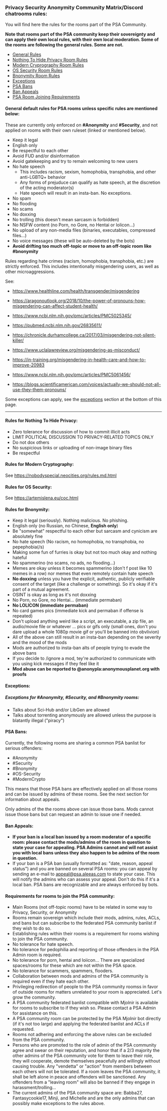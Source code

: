 ### Privacy Security Anonymity Community Matrix/Discord chatrooms rules:

You will find here the rules for the rooms part of the PSA Community.

**Note that rooms part of the PSA community keep their sovereignty and can apply their own local rules, with their own local moderation. Some of the rooms are following the general rules. Some are not.**

- [General Rules](#general)
- [Nothing To Hide Privacy Room Rules](#nth)
- [Modern Cryprography Room Rules](#moderncrypto)
- [OS Security Room Rules](#ossecurity)
- [Bnonymity Room Rules](#bnonymity)
- [Exceptions](#exceptions)
- [PSA Bans](#psabans)
- [Ban Appeals](#appeals)
- [PSA Room Joining Requirements](#conditions)

#### General default rules for PSA rooms **unless specific rules are mentioned below**:<a name="general"></a>
These are currently only enforced on **#Anonymity** and **#Security**, and not applied on rooms with their own ruleset (linked or mentioned below).

- Keep it legal
- English only
- Be respectful to each other
- Avoid FUD and/or disinformation
- Avoid gatekeeping and try to remain welcoming to new users
- No hate speech
  - This includes racism, sexism, homophobia, transphobia, and other anti-LGBTQ+ behavior
  - Any forms of prejuduce can qualify as hate speech, at the discretion of the acting moderator(s)
  - Hate speech will result in an insta-ban. No exceptions.
- No spam
- No flooding
- No scams
- No doxxing
- No trolling (this doesn't mean sarcasm is forbidden)
- No NSFW content (no Porn, no Gore, no Hentai or lolicon...)
- No upload of any non-media files (binaries, executables, compressed files...)
- No voice messages (these will be auto-deleted by the bots)
- **Avoid drifting too much off-topic or move to an off-topic room like #bnonymity**

Rules regarding hate crimes (racism, homophobia, transphobia, etc.) are strictly enforced. This includes intentionally misgendering users, as well as other microaggressions.

See:



- https://www.healthline.com/health/transgender/misgendering

- https://aragonoutlook.org/2018/10/the-power-of-pronouns-how-misgendering-can-affect-student-health/

- https://www.ncbi.nlm.nih.gov/pmc/articles/PMC5025345/

- https://pubmed.ncbi.nlm.nih.gov/26835611/

- https://chronicle.durhamcollege.ca/2017/03/misgendering-not-silent-killer/

- https://www.uclalawreview.org/misgendering-as-misconduct/

- https://in-training.org/misgendering-in-health-care-and-how-to-improve-20983

- https://www.ncbi.nlm.nih.gov/pmc/articles/PMC5061456/

- https://blogs.scientificamerican.com/voices/actually-we-should-not-all-use-they-them-pronouns/





Some exceptions can apply, see the [exceptions](#exceptions) section at the bottom of this page.

---

#### Rules for Nothing To Hide Privacy:<a name="nth"></a>
- Zero tolerance for discussion of how to commit illicit acts
- LIMIT POLITICAL DISCUSSION TO PRIVACY-RELATED TOPICS ONLY
- Do not dox others
- No suspicious links or uploading of non-image binary files
- Be respectful

#### Rules for Modern Cryptography:<a name="moderncrypto"></a>
See <https://nobodyspecial.neocities.org/rules.md.html> 

#### Rules for OS Security:<a name="ossecurity"></a>
See <https://artemislena.eu/coc.html>

#### Rules for Bnonymity:<a name="bnonymity"></a>
- Keep it legal (seriously). Nothing malicious. No phishing.
- English only (no Russian, no Chinese, **English only**)
- Be "somewhat" respectful to each other but sarcasm and cynicism are absolutely fine
- No hate speech (No racism, no homophobia, no transphobia, no pepephobia(/s)
- Making some fun of furries is okay but not too much okay and nothing hateful
- No spammerino (no scams, no ads, no flooding...)
- Memes are okay unless it becomes spammerino (don't f post like 10 memes in a row) nor memes that even remotely contain hate speech
- **No doxxing** unless you have the explicit, authentic, publicly verifiable consent of the target (like a challenge or something). So it's okay if it's part of a mutual agreement.
- OSINT is okay as long as it's not doxxing
- No Porn, no Gore, no Hentai... (immediate permaban)
- **No LOLICON (immediate permaban)**
- No card games pics (immediate kick and permaban if offense is repeated)
- Don't upload anything weird like a script, an executable, a zip file, an audio/movie file or whatever ... pics or gifs only (small ones, don't you dare upload a whole 1080p movie gif or you'll be banned into obvlivion)
- All of the above can still result in an insta-ban depending on the severity and the mood of the mods
- Mods are authorized to insta-ban alts of people trying to evade the above bans
- If you decide to /ignore a mod, tey're authorized to communicate with you using kick messages if they feel like it
- **Mod abuse can be reported to @anonypla:anonymousplanet.org with proofs**

#### Exceptions:<a name="exceptions"></a>

##### Exceptions for #Anonymity, #Security, and #Bnonymity rooms:
- Talks about Sci-Hub and/or LibGen are allowed
- Talks about torrenting anonymously are allowed unless the purpose is blatantly illegal ("piracy")

#### PSA Bans:<a name="psabans"></a>
Currently, the following rooms are sharing a common PSA banlist for serious offenders:
- #Anonymity
- #Security
- #Bnonymity
- #OS-Security
- #ModernCrypto

This means that those PSA bans are effectively applied on all those rooms and can be issued by admins of these rooms. See the next section for information about appeals.

Only admins of the the rooms above can issue those bans. Mods cannot issue those bans but can request an admin to issue one if needed.

#### Ban Appeals:<a name="appeals"></a>
- **If your ban is a local ban issued by a room moderator of a specific room: please contact the mods/admins of the room in question to state your case for appealing. PSA Admins cannot and will not assist you with local bans unless they also happen to be admins of the room in question.**
- If your ban is a PSA ban (usually formatted as: "date, reason, appeal status") and you are banned on several PSA rooms: you can appeal by sending an e-mail to <appeal@psa.aleeas.com> to state your case. This will notify the admins who can assess your appeal. Don't do this if it's a local ban. PSA bans are recognizable and are always enforced by bots.

#### Requirements for rooms to join the PSA community:<a name="conditions"></a>

- Main Rooms (not off-topic rooms) have to be related in some way to Privacy, Security, or Anonymity
- Rooms remain sovereign which include their mods, admins, rules, ACLs, and bans but can subscribe to the federated PSA community banlist if they wish to do so.
- Establishing rules within their rooms is a requirement for rooms wishing to join the PSA community.
- No tolerance for hate speech.
- No tolerance for pedophilia and reporting of those offenders in the PSA Admin room is required.
- No tolerance for porn, hentai and loiicon... There are specialized spaces/rooms for these which are not within the PSA space.
- No tolerance for scammers, spammers, flooders.
- Collaboration between mods and admins of the PSA community is required even if they hate each other.
- Privileging redirection of people to the PSA community roomss in favor of outside rooms for matters unrelated to your room is appreciated. Let's grow the community.
- A PSA community federated banlist compatible with Mjolnir is available for rooms to subscribe to if they wish so. Please contact a PSA Admin for assistance on this.
- A PSA community room can be protected by the PSA Mjolnir bot directly (if it's not too large) and applying the federated banlist and ACLs if requested.
- Rooms not adhering and enforcing the above rules can be excluded from the PSA community.
- Persons who are promoted to the role of admin of the PSA community agree and swear on their reputation, and honor that if a 2/3 majority the other admins of the PSA community vote for them to leave their role, they will cooperate, demote themselves peacefully and willingly without causing trouble. Any "vendetta" or "action" from members between each others will not be tolerated. If a room leaves the PSA community, it shall be left alone in peace and offenders will be sanctioned. Any offenders from a "leaving room" will also be banned if they engage in harassment/trolling...
- The current admins of the PSA community space are: Babba27, Fantasycookie17, Minji, and Michelle and are the only admins that can possibly make exceptions to the rules above.
